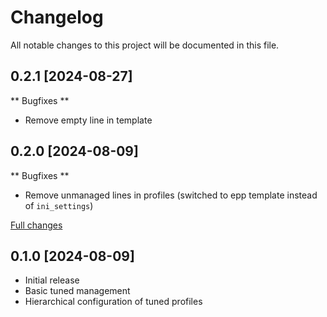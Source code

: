 # Changelog

All notable changes to this project will be documented in this file.

## 0.2.1 [2024-08-27]

** Bugfixes **

  - Remove empty line in template


## 0.2.0 [2024-08-09]

** Bugfixes **

  - Remove unmanaged lines in profiles (switched to epp template instead of `ini_settings`)

[Full changes](https://github.com/deric/puppet-tuned/compare/v0.1.0...v0.2.0)

## 0.1.0 [2024-08-09]

  - Initial release
  - Basic tuned management
  - Hierarchical configuration of tuned profiles
